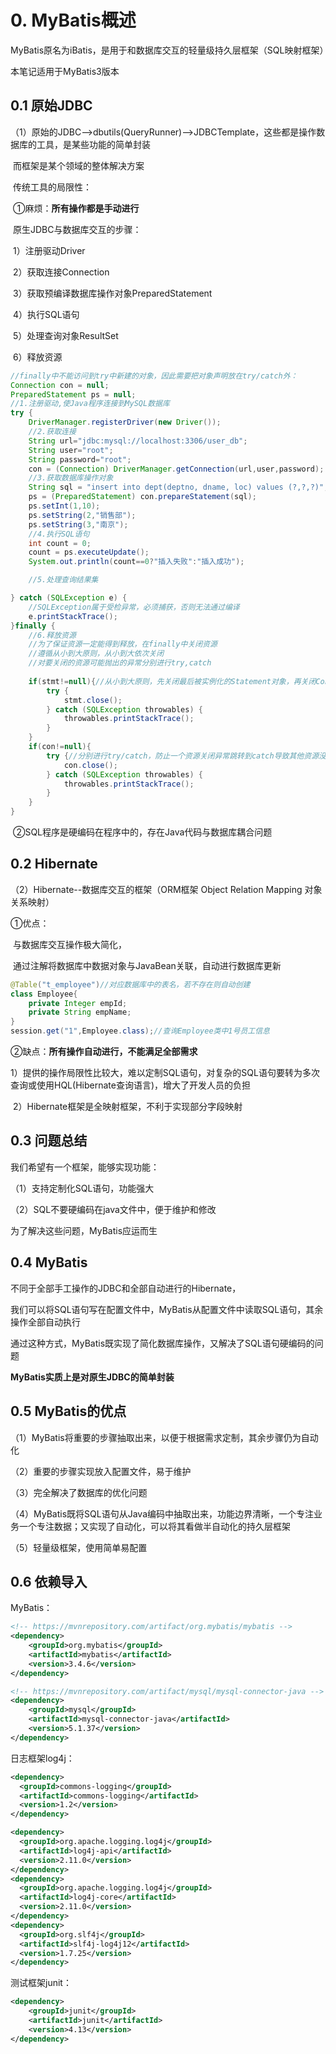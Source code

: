 # 0.	MyBatis概述

MyBatis原名为iBatis，是用于和数据库交互的轻量级持久层框架（SQL映射框架）

本笔记适用于MyBatis3版本

## 0.1	原始JDBC

（1）原始的JDBC-->dbutils(QueryRunner)-->JDBCTemplate，这些都是操作数据库的工具，是某些功能的简单封装

​		而框架是某个领域的整体解决方案

​		传统工具的局限性：

​		①麻烦：**所有操作都是手动进行**

​			原生JDBC与数据库交互的步骤：

​				1）注册驱动Driver

​				2）获取连接Connection

​				3）获取预编译数据库操作对象PreparedStatement

​				4）执行SQL语句

​				5）处理查询对象ResultSet

​				6）释放资源

```java
//finally中不能访问到try中新建的对象，因此需要把对象声明放在try/catch外：
Connection con = null;
PreparedStatement ps = null;
//1.注册驱动,使Java程序连接到MySQL数据库
try {
    DriverManager.registerDriver(new Driver());
    //2.获取连接
    String url="jdbc:mysql://localhost:3306/user_db";
    String user="root";
    String password="root";
    con = (Connection) DriverManager.getConnection(url,user,password);
    //3.获取数据库操作对象
    String sql = "insert into dept(deptno, dname, loc) values (?,?,?)";
    ps = (PreparedStatement) con.prepareStatement(sql);
    ps.setInt(1,10);
    ps.setString(2,"销售部");
    ps.setString(3,"南京");
    //4.执行SQL语句
    int count = 0;
    count = ps.executeUpdate();
    System.out.println(count==0?"插入失败":"插入成功");

    //5.处理查询结果集

} catch (SQLException e) {
    //SQLException属于受检异常，必须捕获，否则无法通过编译
    e.printStackTrace();
}finally {
    //6.释放资源
    //为了保证资源一定能得到释放，在finally中关闭资源
    //遵循从小到大原则，从小到大依次关闭
    //对要关闭的资源可能抛出的异常分别进行try,catch
   
	if(stmt!=null){//从小到大原则，先关闭最后被实例化的Statement对象，再关闭Connection对象
     	try {
            stmt.close();
        } catch (SQLException throwables) {
            throwables.printStackTrace();
        }
    }
    if(con!=null){
        try {//分别进行try/catch，防止一个资源关闭异常跳转到catch导致其他资源没有关闭
            con.close();
        } catch (SQLException throwables) {
            throwables.printStackTrace();
        }
    }
}
```

​		②SQL程序是硬编码在程序中的，存在Java代码与数据库耦合问题

## 0.2	Hibernate

（2）Hibernate--数据库交互的框架（ORM框架 Object Relation Mapping 对象关系映射）

①优点：

​	与数据库交互操作极大简化，

​	通过注解将数据库中数据对象与JavaBean关联，自动进行数据库更新

```java
@Table("t_employee")//对应数据库中的表名，若不存在则自动创建
class Employee{
    private Integer empId;
    private String empName;
}
session.get("1",Employee.class);//查询Employee类中1号员工信息
```

②缺点：**所有操作自动进行，不能满足全部需求**

​	1）提供的操作局限性比较大，难以定制SQL语句，对复杂的SQL语句要转为多次查询或使用HQL(Hibernate查询语言)，增大了开发人员的负担

​	2）Hibernate框架是全映射框架，不利于实现部分字段映射



## 0.3	问题总结

我们希望有一个框架，能够实现功能：

（1）支持定制化SQL语句，功能强大

（2）SQL不要硬编码在java文件中，便于维护和修改

为了解决这些问题，MyBatis应运而生



## 0.4	MyBatis

不同于全部手工操作的JDBC和全部自动进行的Hibernate，

我们可以将SQL语句写在配置文件中，MyBatis从配置文件中读取SQL语句，其余操作全部自动执行

通过这种方式，MyBatis既实现了简化数据库操作，又解决了SQL语句硬编码的问题

**MyBatis实质上是对原生JDBC的简单封装**



## 0.5	MyBatis的优点

（1）MyBatis将重要的步骤抽取出来，以便于根据需求定制，其余步骤仍为自动化

（2）重要的步骤实现放入配置文件，易于维护

（3）完全解决了数据库的优化问题

（4）MyBatis既将SQL语句从Java编码中抽取出来，功能边界清晰，一个专注业务一个专注数据；又实现了自动化，可以将其看做半自动化的持久层框架

（5）轻量级框架，使用简单易配置



## 0.6	依赖导入

MyBatis：

```xml
<!-- https://mvnrepository.com/artifact/org.mybatis/mybatis -->
<dependency>
    <groupId>org.mybatis</groupId>
    <artifactId>mybatis</artifactId>
    <version>3.4.6</version>
</dependency>

<!-- https://mvnrepository.com/artifact/mysql/mysql-connector-java -->
<dependency>
    <groupId>mysql</groupId>
    <artifactId>mysql-connector-java</artifactId>
    <version>5.1.37</version>
</dependency>
```

日志框架log4j：

```xml
<dependency>
  <groupId>commons-logging</groupId>
  <artifactId>commons-logging</artifactId>
  <version>1.2</version>
</dependency>

<dependency>
  <groupId>org.apache.logging.log4j</groupId>
  <artifactId>log4j-api</artifactId>
  <version>2.11.0</version>
</dependency>
<dependency>
  <groupId>org.apache.logging.log4j</groupId>
  <artifactId>log4j-core</artifactId>
  <version>2.11.0</version>
</dependency>
<dependency>
  <groupId>org.slf4j</groupId>
  <artifactId>slf4j-log4j12</artifactId>
  <version>1.7.25</version>
</dependency>
```

测试框架junit：

```xml
<dependency>
    <groupId>junit</groupId>
    <artifactId>junit</artifactId>
    <version>4.13</version>
</dependency>
```


